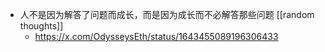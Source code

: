 - 人不是因为解答了问题而成长，而是因为成长而不必解答那些问题 [[random thoughts]]
	- https://x.com/OdysseysEth/status/1643455089196306433
